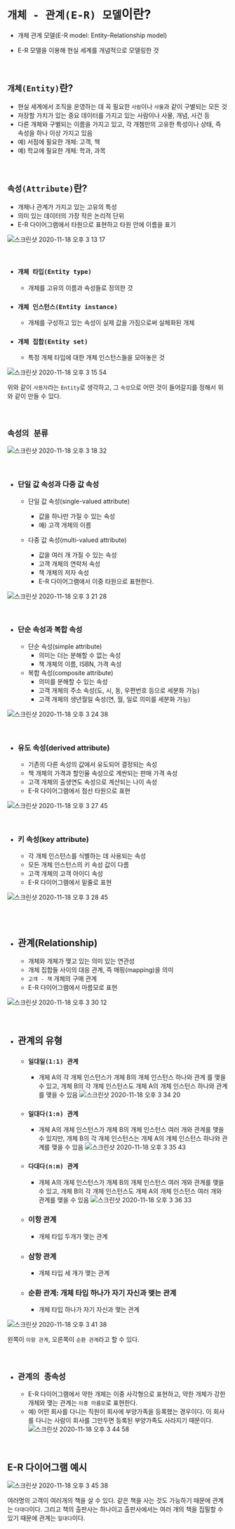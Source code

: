 # `개체 - 관계(E-R) 모델`이란?

- 개체 관계 모델(E-R model: Entity-Relationship model)

- E-R 모델을 이용해 현실 세계를 개념적으로 모델링한 것

<br>

## `개체(Entity)`란?

- 현실 세계에서 조직을 운영하는 데 꼭 필요한 `사람`이나 `사물`과 같이 구별되는 모든 것
- 저장할 가치가 있는 중요 데이터를 가지고 있는 사람이나 사물, 개념, 사건 등
- 다른 개체와 구별되는 이름을 가지고 있고, 각 개쳄만의 고유한 특성이나 상태, 즉 속성을 하나 이상 가지고 있음
- 예) 서점에 필요한 개체: 고객, 책
- 예) 학교에 필요한 개체: 학과, 과목

<br>

## `속성(Attribute)`란?

- 개체나 관계가 가지고 있는 고유의 특성
- 의미 있는 데이터의 가장 작은 논리적 단위
- E-R 다이어그램에서 타원으로 표현하고 타원 안에 이름을 표기

![스크린샷 2020-11-18 오후 3 13 17](https://user-images.githubusercontent.com/45676906/99492281-9b372f00-29b0-11eb-9aca-b9e0c4a55461.png)

<br>

- ### `개체 타입(Entity type)`
    - 개체를 고유의 이름과 속성들로 정의한 것
 
- ### `개체 인스턴스(Entity instance)`
    - 개체를 구성하고 있는 속성이 실제 값을 가짐으로써 실체화된 개체
    
- ### `개체 집합(Entity set)`
    - 특정 개체 타입에 대한 개체 인스턴스들을 모아놓은 것
    
![스크린샷 2020-11-18 오후 3 15 54](https://user-images.githubusercontent.com/45676906/99492459-f701b800-29b0-11eb-8db1-e91fe3ffb67a.png)

위와 같이 `사용자`라는 `Entity`로 생각하고, 그 `속성`으로 어떤 것이 들어갈지를 정해서 위와 같이 만들 수 있다. 

<br>

## `속성의 분류`

![스크린샷 2020-11-18 오후 3 18 32](https://user-images.githubusercontent.com/45676906/99492668-5364d780-29b1-11eb-9c48-d4b7fb6e5e3a.png)

<br>

- ### 단일 값 속성과 다중 값 속성
    - 단일 값 속성(single-valued attribute)
        - 값을 하나만 가질 수 있는 속성
        - 예) 고객 개체의 이름
        
    - 다중 값 속성(multi-valued attribute)
        - 값을 여러 개 가질 수 있는 속성
        - 고객 개체의 연락처 속성
        - 책 개체의 저자 속성
        - E-R 다이어그램에서 이중 타원으로 표현한다. 

![스크린샷 2020-11-18 오후 3 21 28](https://user-images.githubusercontent.com/45676906/99492928-bc4c4f80-29b1-11eb-802d-226db808a0ed.png)

<br>

- ### 단순 속성과 복합 속성
    - 단순 속성(simple attribute)
        - 의미는 더는 분해할 수 없는 속성
        - 책 개체의 이름, ISBN, 가격 속성
    - 복합 속성(composite attribute)
        - 의미를 분해할 수 있는 속성
        - 고객 개체의 주소 속성(도, 시, 동, 우편번호 등으로 세분화 가능)
        - 고객 개체의 생년월일 속성(연, 월, 일로 의미를 세분화 가능)
         

![스크린샷 2020-11-18 오후 3 24 38](https://user-images.githubusercontent.com/45676906/99493222-2e249900-29b2-11eb-9db8-102582d316f9.png)

<br>

- ### 유도 속성(derived attribute)
    - 기존의 다른 속성의 값에서 유도되어 결정되는 속성
    - 책 개체의 가격과 할인율 속성으로 계싼되는 판매 가격 속성
    - 고객 개체의 출생연도 속성으로 계산되는 나이 속성
    - E-R 다이어그램에서 점선 타원으로 표현
    
![스크린샷 2020-11-18 오후 3 27 45](https://user-images.githubusercontent.com/45676906/99493477-9d01f200-29b2-11eb-8ac0-594f00b78142.png)

<br>

- ### 키 속성(key attribute)
    - 각 개체 인스턴스를 식별하는 데 사용되는 속성
    - 모든 개체 인스턴스의 키 속성 값이 다름
    - 고객 개체의 고객 아이디 속성
    - E-R 다이어그램에서 밑줄로 표현
    
![스크린샷 2020-11-18 오후 3 28 45](https://user-images.githubusercontent.com/45676906/99493547-c0c53800-29b2-11eb-863e-8a6bb8d6e665.png)

<br> <br>

- ## 관계(Relationship)
    - 개체와 개체가 맺고 있는 의미 있는 연관성
    - 개체 집합들 사이의 대응 관계, 즉 매핑(mapping)을 의미
    - `고객 - 책` 개체의 구매 관계
    - E-R 다이어그램에서 마름모로 표현
    
![스크린샷 2020-11-18 오후 3 30 12](https://user-images.githubusercontent.com/45676906/99493654-f5d18a80-29b2-11eb-9ef5-dd16be1a5631.png)

<br>

- ## 관계의 유형
    - ### `일대일(1:1) 관계`
        - 개체 A의 각 개체 인스턴스가 개체 B의 개체 인스턴스 하나와 관계 를 맺을 수 있고, 개체 B의 각 개체 인스턴스도 개체 A의 개체 인스턴스 하나와 관계를 맺을 수 있음
        ![스크린샷 2020-11-18 오후 3 34 20](https://user-images.githubusercontent.com/45676906/99493954-890ac000-29b3-11eb-94ee-105d57bad9b3.png)
            
   - ### `일대다(1:n) 관계`
        - 개체 A의 개체 인스턴스가 개체 B의 개체 인스턴스 여러 개와 관계를 맺을 수 있지만, 개체 B의 각 개체 인스턴스는 개체 A의 개체 인스턴스 하나와 관계를 맺을 수 있음 
        ![스크린샷 2020-11-18 오후 3 35 43](https://user-images.githubusercontent.com/45676906/99494082-b9eaf500-29b3-11eb-8849-8a895963d707.png)

   - ### `다대다(n:m) 관계`
        - 개체 A의 개체 인스턴스가 개체 B의 개체 인스턴스 여러 개와 관계를 맺을 수 있고, 개체 B의 각 개체 인스턴스도 개체 A의 개체 인스턴스 여러 개와 관계를 맺을 수 있음
        ![스크린샷 2020-11-18 오후 3 36 33](https://user-images.githubusercontent.com/45676906/99494137-d850f080-29b3-11eb-8fb6-d334f2d5cec6.png)

    - ### 이항 관계
        - 개체 타입 두개가 맺는 관계
    - ### 삼항 관계
        - 개체 타입 세 개가 맺는 관계
    - ### 순환 관계: 개체 타입 하나가 자기 자신과 맺는 관계
        - 개체 타입 하나가 자기 자신과 맺는 관계
        
![스크린샷 2020-11-18 오후 3 41 38](https://user-images.githubusercontent.com/45676906/99494546-8e1c3f00-29b4-11eb-80b2-6cbe0159f5db.png)

왼쪽이 `이항 관계`, 오른쪽이 `순환 관계`라고 할 수 있다. 

<br>

- ## `관계의 종속성`
    - E-R 다이어그램에서 약한 개체는 이중 사각형으로 표현하고, 약한 개체가 강한 개체와 맺는 관계는 `이중 마름모`로 표현한다.
    - 예) 어떤 회사를 다니는 직원이 회사에 부양가족을 등록했는 경우이다. 이 회사를 다니는 사람이 회사를 그만두면 등록된 부양가족도 사라지기 때문이다. 
    ![스크린샷 2020-11-18 오후 3 44 58](https://user-images.githubusercontent.com/45676906/99494824-0551d300-29b5-11eb-9332-cce928d83415.png)

<br>

 
## E-R 다이어그램 예시

![스크린샷 2020-11-18 오후 3 45 38](https://user-images.githubusercontent.com/45676906/99494887-1dc1ed80-29b5-11eb-817e-7f79c01283b4.png)

여러명의 고객이 여러개의 책을 살 수 있다. 같은 책을 사는 것도 가능하기 때문에 관계는 `다대다`이다. 그리고 책의 출판사는 하나이고 출판사에서는 여러 개의 책을 집필할 수 있기 때문에
관계는 `일대다`이다. 
